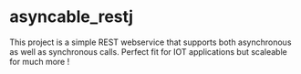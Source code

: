 # asyncable_restj
This project is a simple REST webservice that supports both asynchronous as well as synchronous calls. Perfect fit for IOT applications but scaleable for much more !
